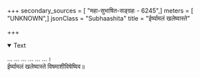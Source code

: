 +++
secondary_sources = [ "महा-सुभाषित-सङ्ग्रहः - 6245",]
meters = [ "UNKNOWN",]
jsonClass = "Subhaashita"
title = "ईर्ष्यामलं खलेष्वास्ते"

+++

<details open><summary>Text</summary>

... ... ... ... ... ...।  
ईर्ष्यामलं खलेष्वास्ते विषमाशीविषेष्विव॥
</details>

